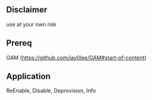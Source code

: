 ## Disclaimer
use at your own risk

## Prereq
GAM (https://github.com/jay0lee/GAM#start-of-content) 

## Application
ReEnable, Disable, Deprovision, Info
